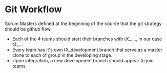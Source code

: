 # Git Workflow

Scrum Masters defined at the beginning of the course that the git strategy should be github flow.

* Each of the 4 teams should start their branches with tX_...., in our case t4_...
* Every team has it's own tX_development branch that serve as a master clone to each of group in the developing stage.
* Upon integration, a new development branch should appear to join teams.